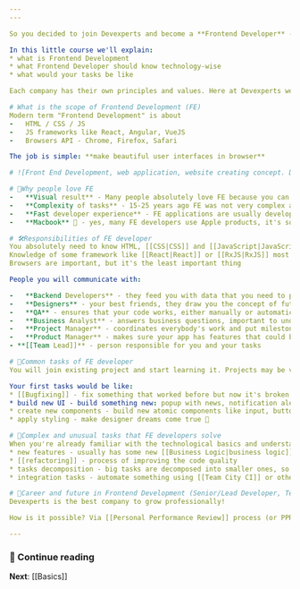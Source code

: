 ```yaml
---
---

So you decided to join Devexperts and become a **Frontend Developer** - great choice 🙏

In this little course we'll explain:
* what is Frontend Development
* what Frontend Developer should know technology-wise
* what would your tasks be like

Each company has their own principles and values. Here at Devexperts we believe that our Frontend way is the best 💪. Read the tutorial + find more material in the web, learn thoughroly and always ask questions! Let's go.

# What is the scope of Frontend Development (FE)
Modern term "Frontend Development" is about
-   HTML / CSS / JS
-   JS frameworks like React, Angular, VueJS
-   Browsers API - Chrome, Firefox, Safari

The job is simple: **make beautiful user interfaces in browser**

# ![Front End Development, web application, website creating concept. Developer working at a laptop. Flat style and doodle icons in background, top view.](https://t4.ftcdn.net/jpg/01/51/26/75/240_F_151267526_CCzkZ7cM0p2dTalSL6RQIoDxr2VUXEkZ.jpg)

# 💓Why people love FE
-   **Visual result** - Many people absolutely love FE because you can visually observe the result of your job!
-   **Complexity of tasks** - 15-25 years ago FE was not very complex as it's counterpart Backend Development - but now, it's the same level and sometimes even more complex
-   **Fast developer experience** - FE applications are usually developed in a sandboxed environment without external dependencies, this means **it takes seconds to see the result of your code** change
-   **Macbook** 🙂 - yes, many FE developers use Apple products, it's sort of subculture

# 🛠Responsibilities of FE developer
You absolutely need to know HTML, [[CSS|CSS]] and [[JavaScript|JavaScript]] to work as FE developer.
Knowledge of some framework like [[React|React]] or [[RxJS|RxJS]] most often is also a requirement
Browsers are important, but it's the least important thing

People you will communicate with:

-   **Backend Developers** - they feed you with data that you need to present on UI
-   **Designers** - your best friends, they draw you the concept of future application (sometimes even with animations)
-   **QA** - ensures that your code works, either manually or automatically (auto-tests, e2e)
-   **Business Analyst** - answers business questions, important to understand why we need this app at all?
-   **Project Manager** - coordinates everybody's work and put milestones
-   **Product Manager** - makes sure your app has features that could be solved to the clients
- **[[Team Lead]]** - person responsible for you and your tasks

# 🥉Common tasks of FE developer
You will join existing project and start learning it. Projects may be very different in terms of technologies, processes and team composition.

Your first tasks would be like:
* [[Bugfixing]] - fix something that worked before but now it's broken 🐛
* build new UI - build something new: popup with news, notification alert, sidebar or share button (usually on top of already existing components)
* create new components - build new atomic components like input, button group, selectbox, lazy loading table
* apply styling - make designer dreams come true 🌈

# 🥈Complex and unusual tasks that FE developers solve
When you're already familiar with the technological basics and understand subject area better - your [[Team Lead|team lead]] may challenge you with more complex tasks
* new features - usually has some new [[Business Logic|business logic]] or changes in existing BL (so-called [[Change Request]])
* [[refactoring]] - process of improving the code quality
* tasks decomposition - big tasks are decomposed into smaller ones, so the team can work on big task *in parallel*
* integration tasks - automate something using [[Team City CI]] or other approach

# 🥇Career and future in Frontend Development (Senior/Lead Developer, Team Lead, Solution Architect, Product Manager, UX Designer)
Devexperts is the best company to grow professionally!

How is it possible? Via [[Personal Performance Review]] process (or PPR). This is a process initiated by your [[Team Lead]] regularly (once a 6-9 months)

---
```

### 📖 Continue reading

**Next**: [[Basics]]